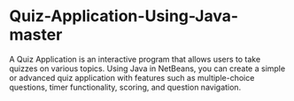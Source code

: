 # Quiz-Application-Using-Java-master
 A Quiz Application is an interactive program that allows users to take quizzes on various topics. Using Java in NetBeans, you can create a simple or advanced quiz application with features such as multiple-choice questions, timer functionality, scoring, and question navigation.
